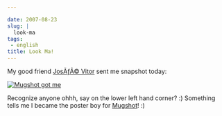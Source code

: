 ```yaml
---

date: 2007-08-23
slug: |
  look-ma
tags:
 - english
title: Look Ma!
---
```


My good friend [JosÃƒÂ© Vitor](http://josevitor.blog.br/) sent me
snapshot today:

[![Mugshot got
me](http://farm2.static.flickr.com/1430/1208490129_89124c0f68.jpg)](http://www.flickr.com/photos/ogmaciel/1208490129/)

Recognize anyone ohhh, say on the lower left hand corner? :) Something
tells me I became the poster boy for [Mugshot](http://mugshot.org)! :)

